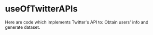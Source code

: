# useOfTwitterAPIs
Here are code which implements Twitter's API to:  Obtain users' info and generate dataset.
